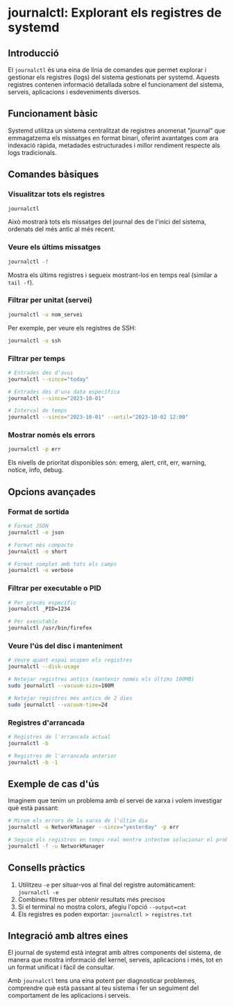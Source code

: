 # journalctl: Explorant els registres de systemd

## Introducció

El `journalctl` és una eina de línia de comandes que permet explorar i gestionar els registres (logs) del sistema gestionats per systemd. Aquests registres contenen informació detallada sobre el funcionament del sistema, serveis, aplicacions i esdeveniments diversos.

## Funcionament bàsic

Systemd utilitza un sistema centralitzat de registres anomenat "journal" que emmagatzema els missatges en format binari, oferint avantatges com ara indexació ràpida, metadades estructurades i millor rendiment respecte als logs tradicionals.

## Comandes bàsiques

### Visualitzar tots els registres

```bash
journalctl
```

Això mostrarà tots els missatges del journal des de l'inici del sistema, ordenats del més antic al més recent.

### Veure els últims missatges

```bash
journalctl -f
```

Mostra els últims registres i segueix mostrant-los en temps real (similar a `tail -f`).

### Filtrar per unitat (servei)

```bash
journalctl -u nom_servei
```

Per exemple, per veure els registres de SSH:

```bash
journalctl -u ssh
```

### Filtrar per temps

```bash
# Entrades des d'avui
journalctl --since="today"

# Entrades des d'una data específica
journalctl --since="2023-10-01"

# Interval de temps
journalctl --since="2023-10-01" --until="2023-10-02 12:00"
```

### Mostrar només els errors

```bash
journalctl -p err
```

Els nivells de prioritat disponibles són: emerg, alert, crit, err, warning, notice, info, debug.

## Opcions avançades

### Format de sortida

```bash
# Format JSON
journalctl -o json

# Format més compacte
journalctl -o short

# Format complet amb tots els camps
journalctl -o verbose
```

### Filtrar per executable o PID

```bash
# Per procés específic
journalctl _PID=1234

# Per executable
journalctl /usr/bin/firefox
```

### Veure l'ús del disc i manteniment

```bash
# Veure quant espai ocupen els registres
journalctl --disk-usage

# Netejar registres antics (mantenir només els últims 100MB)
sudo journalctl --vacuum-size=100M

# Netejar registres més antics de 2 dies
sudo journalctl --vacuum-time=2d
```

### Registres d'arrancada

```bash
# Registres de l'arrancada actual
journalctl -b

# Registres de l'arrancada anterior
journalctl -b -1
```

## Exemple de cas d'ús

Imaginem que tenim un problema amb el servei de xarxa i volem investigar què està passant:

```bash
# Mirem els errors de la xarxa de l'últim dia
journalctl -u NetworkManager --since="yesterday" -p err

# Seguim els registres en temps real mentre intentem solucionar el problema
journalctl -f -u NetworkManager
```

## Consells pràctics

1. Utilitzeu `-e` per situar-vos al final del registre automàticament: `journalctl -e`
2. Combineu filtres per obtenir resultats més precisos
3. Si el terminal no mostra colors, afegiu l'opció `--output=cat`
4. Els registres es poden exportar: `journalctl > registres.txt`

## Integració amb altres eines

El journal de systemd està integrat amb altres components del sistema, de manera que mostra informació del kernel, serveis, aplicacions i més, tot en un format unificat i fàcil de consultar.

Amb `journalctl` tens una eina potent per diagnosticar problemes, comprendre què està passant al teu sistema i fer un seguiment del comportament de les aplicacions i serveis.
